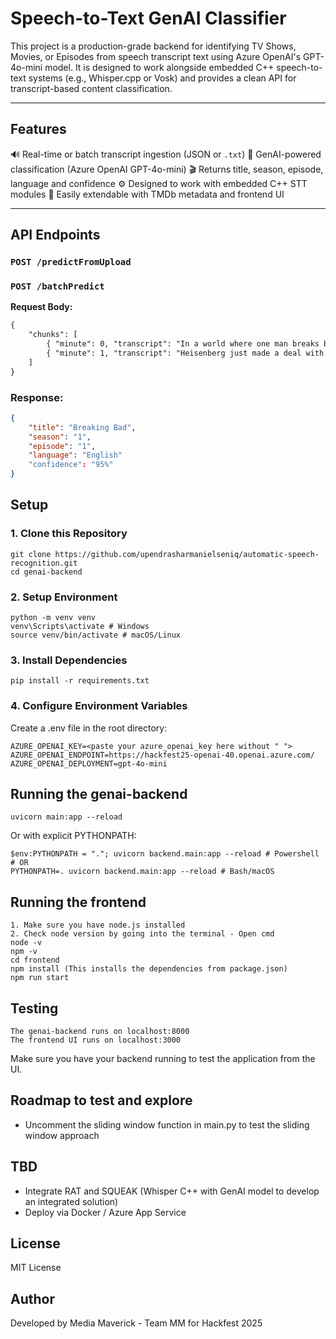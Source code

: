 # Speech-to-Text GenAI Classifier
This project is a production-grade backend for identifying TV Shows, Movies, or Episodes from speech transcript text using Azure OpenAI's GPT-4o-mini model. It is designed to work alongside embedded C++ speech-to-text systems (e.g., Whisper.cpp or Vosk) and provides a clean API for transcript-based content classification.

---

## Features
🔊 Real-time or batch transcript ingestion (JSON or `.txt`)
🧠 GenAI-powered classification (Azure OpenAI GPT-4o-mini)
🎬 Returns title, season, episode, language and confidence
⚙️ Designed to work with embedded C++ STT modules
🧩 Easily extendable with TMDb metadata and frontend UI

---

## API Endpoints
### `POST /predictFromUpload` 
### `POST /batchPredict` 
**Request Body:**
```txt
{
    "chunks": [
        { "minute": 0, "transcript": "In a world where one man breaks bad."},
        { "minute": 1, "transcript": "Heisenberg just made a deal with Tuco."}
    ]
}
```

### Response:
```json
{
    "title": "Breaking Bad",
    "season": "1",
    "episode": "1",
    "language": "English"
    "confidence": "95%"
}
```

## Setup
### 1. Clone this Repository
```
git clone https://github.com/upendrasharmanielseniq/automatic-speech-recognition.git
cd genai-backend
```
### 2. Setup Environment
```
python -m venv venv
venv\Scripts\activate # Windows
source venv/bin/activate # macOS/Linux

```
### 3. Install Dependencies
```
pip install -r requirements.txt
```

### 4. Configure Environment Variables
Create a .env file in the root directory:
```
AZURE_OPENAI_KEY=<paste your azure_openai_key here without " ">
AZURE_OPENAI_ENDPOINT=https://hackfest25-openai-40.openai.azure.com/
AZURE_OPENAI_DEPLOYMENT=gpt-4o-mini
```

## Running the genai-backend
```
uvicorn main:app --reload
```
Or with explicit PYTHONPATH:
```
$env:PYTHONPATH = "."; uvicorn backend.main:app --reload # Powershell
# OR
PYTHONPATH=. uvicorn backend.main:app --reload # Bash/macOS
```

## Running the frontend
```
1. Make sure you have node.js installed
2. Check node version by going into the terminal - Open cmd
node -v
npm -v
cd frontend
npm install (This installs the dependencies from package.json)
npm run start
```

## Testing

```
The genai-backend runs on localhost:8000
The frontend UI runs on localhost:3000

```
Make sure you have your backend running to test the application from the UI.

## Roadmap to test and explore
- Uncomment the sliding window function in main.py to test the sliding window approach

## TBD
- Integrate RAT and SQUEAK (Whisper C++ with GenAI model to develop an integrated solution)
- Deploy via Docker / Azure App Service

## License
MIT License

## Author
Developed by Media Maverick - Team MM for Hackfest 2025
